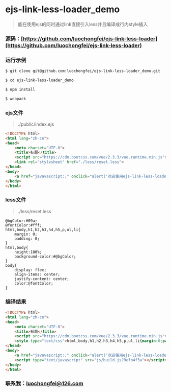 # ejs-link-less-loader_demo

> 能在使用ejs的同时通过link直接引入less并且编译成行内style插入

### 源码：[https://github.com/luochongfei/ejs-link-less-loader](https://github.com/luochongfei/ejs-link-less-loader) 


### 运行示例
```bash
$ git clone git@github.com:luochongfei/ejs-link-less-loader_demo.git

$ cd ejs-link-less-loader_demo

$ npm install

$ webpack
```


### ejs文件

> ./public/index.ejs
```html
<!DOCTYPE html>
<html lang="zh-cn">
<head>
    <meta charset="UTF-8">
    <title>标题</title>
    <script src="https://cdn.bootcss.com/vue/2.3.3/vue.runtime.min.js"></script>
    <link rel="stylesheet" href="./less/reset.less">
</head>
<body>
    <a href="javavascript:;" onclick="alert('欢迎使用ejs-link-less-loader')">代码改变世界</a>
</body>
</html>
```

### less文件
>./less/reset.less
```less
@bgColor:#09a;
@fontColor:#fff;
html,body,h1,h2,h3,h4,h5,p,ul,li{
    margin: 0;
    padding: 0;
}
html,body{
    height:100%;
    background-color:#@bgColor;
}
body{
    display: flex;
    align-items: center;
    justify-content: center;
    color:@fontColor;
}
```   
   
### 编译结果

```html
<!DOCTYPE html>
<html lang="zh-cn">
<head>
    <meta charset="UTF-8">
    <title>标题</title>
    <script src="https://cdn.bootcss.com/vue/2.3.3/vue.runtime.min.js"></script>
    <style type="text/css">html,body,h1,h2,h3,h4,h5,p,ul,li{margin:0;padding:0}html,body{height:100%;background-color:#09a}body{display:flex;align-items:center;justify-content:center;color:#fff}</style>
</head>
<body>
    <a href="javavascript:;" onclick="alert('欢迎使用ejs-link-less-loader')">代码改变世界</a>
    <script type="text/javascript" src="js/build.js?9efb4f3a"></script>
</body>
</html>
```

### 联系我：luochongfei@126.com
